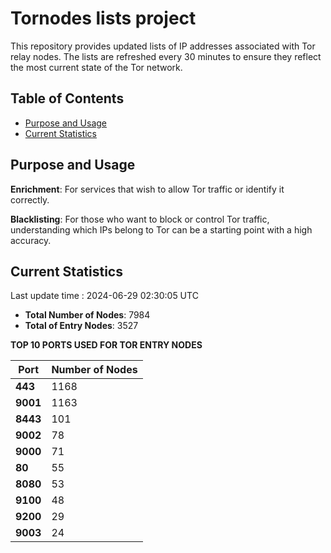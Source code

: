 # Tornodes lists project

This repository provides updated lists of IP addresses associated with Tor relay nodes. The lists are refreshed every 30 minutes to ensure they reflect the most current state of the Tor network.

## Table of Contents

- [Purpose and Usage](#purpose-and-usage)
- [Current Statistics](#current-statistics)


## Purpose and Usage

**Enrichment**: For services that wish to allow Tor traffic or identify it correctly.

**Blacklisting**: For those who want to block or control Tor traffic, understanding which IPs belong to Tor can be a starting point with a high accuracy.

## Current Statistics

Last update time : 2024-06-29 02:30:05 UTC

- **Total Number of Nodes**: 7984
- **Total of Entry Nodes**: 3527

**TOP 10 PORTS USED FOR TOR ENTRY NODES**

| **Port** | **Number of Nodes** |
|------|-----------------|
| **443**   | 1168  |
| **9001**   | 1163  |
| **8443**   | 101  |
| **9002**   | 78  |
| **9000**   | 71  |
| **80**   | 55  |
| **8080**   | 53  |
| **9100**   | 48  |
| **9200**   | 29  |
| **9003**   | 24  |

